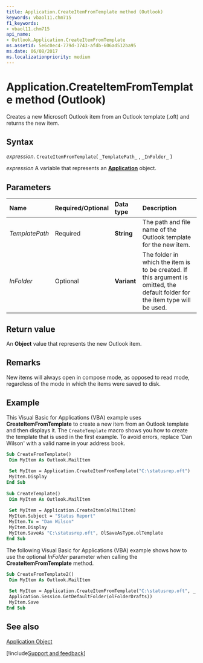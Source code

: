 ```yaml
---
title: Application.CreateItemFromTemplate method (Outlook)
keywords: vbaol11.chm715
f1_keywords:
- vbaol11.chm715
api_name:
- Outlook.Application.CreateItemFromTemplate
ms.assetid: 5e6c0ec4-779d-3743-afdb-606ad512ba95
ms.date: 06/08/2017
ms.localizationpriority: medium
---
```



# Application.CreateItemFromTemplate method (Outlook)

Creates a new Microsoft Outlook item from an Outlook template (.oft) and returns the new item.


## Syntax

_expression_. `CreateItemFromTemplate`( `_TemplatePath_` , `_InFolder_` )

_expression_ A variable that represents an **[Application](Outlook.Application.md)** object.


## Parameters



|Name|Required/Optional|Data type|Description|
|:-----|:-----|:-----|:-----|
| _TemplatePath_|Required| **String**|The path and file name of the Outlook template for the new item.|
| _InFolder_|Optional| **Variant**|The folder in which the item is to be created. If this argument is omitted, the default folder for the item type will be used.|

## Return value

An **Object** value that represents the new Outlook item.


## Remarks

New items will always open in compose mode, as opposed to read mode, regardless of the mode in which the items were saved to disk.


## Example

This Visual Basic for Applications (VBA) example uses **CreateItemFromTemplate** to create a new item from an Outlook template and then displays it. The `CreateTemplate` macro shows you how to create the template that is used in the first example. To avoid errors, replace 'Dan Wilson' with a valid name in your address book.


```vb
Sub CreateFromTemplate() 
 Dim MyItem As Outlook.MailItem 
 
 Set MyItem = Application.CreateItemFromTemplate("C:\statusrep.oft") 
 MyItem.Display 
End Sub 
 
Sub CreateTemplate() 
 Dim MyItem As Outlook.MailItem 
 
 Set MyItem = Application.CreateItem(olMailItem) 
 MyItem.Subject = "Status Report" 
 MyItem.To = "Dan Wilson" 
 MyItem.Display 
 MyItem.SaveAs "C:\statusrep.oft", OlSaveAsType.olTemplate 
End Sub
```

The following Visual Basic for Applications (VBA) example shows how to use the optional  _InFolder_ parameter when calling the **CreateItemFromTemplate** method.




```vb
Sub CreateFromTemplate2() 
 Dim MyItem As Outlook.MailItem 
 
 Set MyItem = Application.CreateItemFromTemplate("C:\statusrep.oft", _ 
 Application.Session.GetDefaultFolder(olFolderDrafts)) 
 MyItem.Save 
End Sub
```


## See also


[Application Object](Outlook.Application.md)

[!include[Support and feedback](~/includes/feedback-boilerplate.md)]
